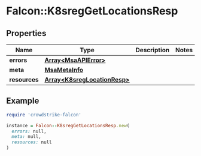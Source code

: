 # Falcon::K8sregGetLocationsResp

## Properties

| Name | Type | Description | Notes |
| ---- | ---- | ----------- | ----- |
| **errors** | [**Array&lt;MsaAPIError&gt;**](MsaAPIError.md) |  |  |
| **meta** | [**MsaMetaInfo**](MsaMetaInfo.md) |  |  |
| **resources** | [**Array&lt;K8sregLocationResp&gt;**](K8sregLocationResp.md) |  |  |

## Example

```ruby
require 'crowdstrike-falcon'

instance = Falcon::K8sregGetLocationsResp.new(
  errors: null,
  meta: null,
  resources: null
)
```


